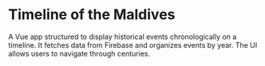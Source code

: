 # Timeline of the Maldives

A Vue app structured to display historical events chronologically on a timeline. It fetches data from Firebase and organizes events by year. The UI allows users to navigate through centuries.
